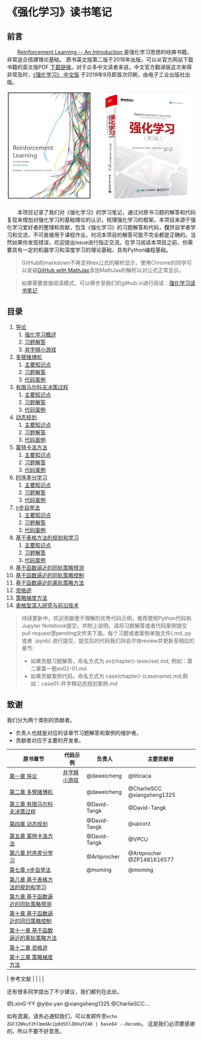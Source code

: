 # 《强化学习》读书笔记

## 前言

&emsp;&emsp;[Reinforcement Learning -- An Introduction ](http://incompleteideas.net/book/the-book-2nd.html)是强化学习思想的经典书籍，非常适合搭建理论基础。 原书英文版第二版于2018年出版，可以从官方网站下载书籍的英文版PDF [下载链接](http://incompleteideas.net/book/RLbook2020.pdf)。对于众多中文读者来说，中文官方翻译版这次来得非常及时，[《强化学习》 中文版](https://item.jd.com/12696004.html) 于2019年9月即首次印刷，由电子工业出版社出版。

![强化学习](导论/img/rl-chn.jpg)

&emsp;&emsp;本项目记录了我们对《强化学习》的学习笔记，通过对原书习题的解答和代码复现来增加对强化学习的基础理论的认识，梳理强化学习的框架。本项目来源于强化学习爱好者的整理和贡献，包含《强化学习》的习题解答和代码，**仅**供自学者学习和交流，不可直接用于课程作业，何况本项目的解答可能不完全都是正确的。当然如果你发现错误，欢迎提出issue进行指正交流。在学习阅读本项目之前，你需要具有一定的机器学习和深度学习的理论基础，具有Python编程基础。

>GitHub的markdown不再支持tex公式的解析显示，使用Chrome的同学可以安装[GitHub with MathJax](https://chrome.google.com/webstore/detail/github-with-mathjax/ioemnmodlmafdkllaclgeombjnmnbima)添加MathJax的解析以对公式正常显示。

>如果需要直接阅读模式，可以移步至我们的github.io进行阅读：[强化学习读书笔记](https://bcmi.github.io/RL-Solutions/)

## 目录

1. [导论](导论/README.md)
    1. [强化学习概述](导论/README.md)
    1. [习题解答](导论/习题解答.md)
    1. [井字棋小游戏](导论/代码案例.md)
1. [多臂赌博机](多臂赌博机/README.md)
    1. [主要知识点](多臂赌博机/README.md)
    1. [习题解答](多臂赌博机/习题解答.md)
    1. [代码案例](多臂赌博机/代码案例.md)
1. [有限马尔科夫决策过程](有限马尔科夫决策过程/README.md)
    1. [主要知识点](有限马尔科夫决策过程/README.md)
    1. [习题解答](有限马尔科夫决策过程/习题解答.md)
    1. [代码案例](有限马尔科夫决策过程/代码案例.md)
1. [动态规划](动态规划/README.md)
    1. [主要知识点](动态规划/README.md)
    1. [习题解答](动态规划/习题解答.md)
    1. [代码案例](动态规划/代码案例.md)
1. [蒙特卡洛方法](蒙特卡洛方法/README.md)
    1. [主要知识点](蒙特卡洛方法/README.md)
    1. [习题解答](蒙特卡洛方法/习题解答.md)
    1. [代码案例](蒙特卡洛方法/代码案例.md)
1. [时序差分学习](时序差分学习/README.md)
    1. [主要知识点](时序差分学习/README.md)
    1. [习题解答](时序差分学习/习题解答.md)
    1. [代码案例](时序差分学习/代码案例.md)
1. [n步自举法](n步自举法/README.md)
    1. [主要知识点](n步自举法/README.md)
    1. [习题解答](n步自举法/习题解答.md)
    1. [代码案例](n步自举法/代码案例.md)
1. [基于表格方法的规划和学习](基于表格方法的规划和学习/README.md)
    1. [主要知识点](基于表格方法的规划和学习/README.md)
    1. [习题解答](基于表格方法的规划和学习/习题解答.md)
    1. [代码案例](基于表格方法的规划和学习/代码案例.md)
1. [基于函数逼近的同轨策略预测](基于函数逼近的同轨策略预测/README.md)
1. [基于函数逼近的同轨策略控制](基于函数逼近的同轨策略控制/README.md)
1. [基于函数逼近的离轨策略方法](基于函数逼近的离轨策略方法/README.md)
1. [资格迹](资格迹/README.md)
1. [策略梯度方法](策略梯度方法/README.md)
1. [表格型深入研究与前沿技术](表格型深入研究与前沿技术/README.md)


>持续更新中，欢迎贡献便于理解的优秀代码示例，推荐使用Python代码和Jupyter Notebook提交，并附上说明。请将习题解答或者代码案例提交pull request至pending文件夹下面，每个习题或者案例单独文件(.md,.py 或者 .ipynb) 进行提交，提交后的代码我们将会尽快review并更新至相应的章节:
> + 如果贡献习题解答，命名方式为 ex(chapter)-(execise).md, 例如：第二章第一题ex02-01.md
> + 如果贡献案例代码，命名方式为 case(chapter)-(casename).md,例如：case01-井字棋动态规划案例.md


致谢
--------------------
我们分为两个类别的贡献者。
 - 负责人也就是对应的该章节习题解答和案例的维护者。
 - 贡献者对应于主要的开发者。

| 原书章节 | 代码示例  | 负责人 | 主要贡献者 |
| ------------ | ------------ | ------------ | ------------ |
|[第一章 导论](导论/README.md)|[井字棋小游戏](导论/代码案例.md)|@daweicheng|@titicaca
|[第二章 多臂赌博机](多臂赌博机/README.md)||@daweicheng|@CharlieSCC @xiangsheng1325
|[第三章 有限马尔科夫决策过程](有限马尔科夫决策过程/README.md)||@David-Tangk|@David-Tangk
|[第四章 动态规划](动态规划/README.md)||@David-Tangk|@upcorz
|[第五章 蒙特卡洛方法](蒙特卡洛方法/README.md)||@David-Tangk|@VPCU
|[第六章 时序差分学习](时序差分学习/README.md)||@Artiprocher|@Artiprocher @ZP1481616577 
|[第七章 n步自举法](n步自举法/README.md)||@moming|@moming 
|[第八章 基于表格方法的规划和学习](基于表格方法的规划和学习/README.md)|||
|[第九章 基于函数逼近的同轨策略预测](基于函数逼近的同轨策略预测/README.md)|||
|[第十章 基于函数逼近的同归策略控制](基于函数逼近的同归策略控制/README.md)|||
|[第十一章 基于函数逼近的离轨策略方法](基于函数逼近的离轨策略方法/README.md)|||
|[第十二章 资格迹](资格迹/README.md)|||
|[第十三章 策略梯度方法](策略梯度方法/README.md)|||

| 参考文献 | | |  |



还有很多同学提出了不少建议，我们都列在此处。

@LxinG-YY @yibo.yan @xiangsheng1325 @CharlieSCC...

如有遗漏，请务必通知我们，可以发邮件至`echo ZGF3ZWkuY2hlbmdAc2p0dS5lZHUuY24K | base64 --decode`。
这是我们必须要感谢的，所以不要不好意思。